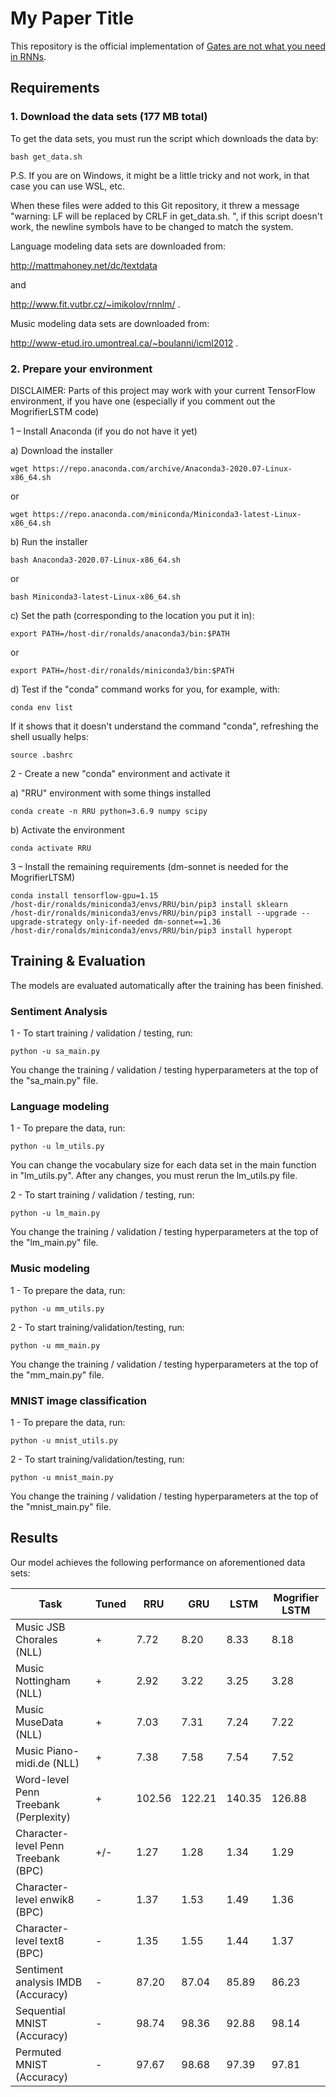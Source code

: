 # My Paper Title

This repository is the official implementation of [Gates are not what you need in RNNs](https://www.google.com/search?q=google+arxiv). 

<!-- 📋  Optional: include a graphic explaining your approach/main result, bibtex entry, link to demos, blog posts and tutorials -->

## Requirements

### 1. Download the data sets (177 MB total)

To get the data sets, you must run the script which downloads the data by:
```
bash get_data.sh
```


P.S. If you are on Windows, it might be a little tricky and not work, in that case you can use WSL, etc.
<!--```
cd '/mnt/c/Users/YOUR PATH/RRU'
bash get_data.sh
```-->
	
When these files were added to this Git repository, it threw a message "warning: LF will be replaced by CRLF in get_data.sh.
", if this script doesn't work, the newline symbols have to be changed to match the system.

Language modeling data sets are downloaded from:

http://mattmahoney.net/dc/textdata

and

http://www.fit.vutbr.cz/~imikolov/rnnlm/ .

Music modeling data sets are downloaded from:

http://www-etud.iro.umontreal.ca/~boulanni/icml2012 .

### 2. Prepare your environment

DISCLAIMER: Parts of this project may work with your current TensorFlow environment, if you have one (especially if you comment
out the MogrifierLSTM code)

1 – Install Anaconda (if you do not have it yet)

a) Download the installer
```
wget https://repo.anaconda.com/archive/Anaconda3-2020.07-Linux-x86_64.sh
```

or

```
wget https://repo.anaconda.com/miniconda/Miniconda3-latest-Linux-x86_64.sh
```

b) Run the installer
```
bash Anaconda3-2020.07-Linux-x86_64.sh
```

or

```
bash Miniconda3-latest-Linux-x86_64.sh
```

c) Set the path (corresponding to the location you put it in):
```
export PATH=/host-dir/ronalds/anaconda3/bin:$PATH
```

or  

```
export PATH=/host-dir/ronalds/miniconda3/bin:$PATH
```

d) Test if the "conda" command works for you, for example, with:

```
conda env list
```

If it shows that it doesn't understand the command "conda", refreshing the shell usually helps:

```
source .bashrc
```

2 - Create a new "conda" environment and activate it

a) "RRU" environment with some things installed
```
conda create -n RRU python=3.6.9 numpy scipy
```

b) Activate the environment
```
conda activate RRU
```

3 – Install the remaining requirements (dm-sonnet is needed for the MogrifierLTSM)

```
conda install tensorflow-gpu=1.15
/host-dir/ronalds/miniconda3/envs/RRU/bin/pip3 install sklearn
/host-dir/ronalds/miniconda3/envs/RRU/bin/pip3 install --upgrade --upgrade-strategy only-if-needed dm-sonnet==1.36
/host-dir/ronalds/miniconda3/envs/RRU/bin/pip3 install hyperopt
```

## Training & Evaluation

The models are evaluated automatically after the training has been finished.

### Sentiment Analysis
1 - To start training / validation / testing, run:
```
python -u sa_main.py
```

You change the training / validation / testing hyperparameters at the top of the "sa_main.py" file.

### Language modeling

1 - To prepare the data, run:
```
python -u lm_utils.py
```

You can change the vocabulary size for each data set in the main function in "lm_utils.py". After any changes, you must
rerun the lm_utils.py file.

2 - To start training / validation / testing, run:
```
python -u lm_main.py
```

You change the training / validation / testing hyperparameters at the top of the "lm_main.py" file.

### Music modeling

1 - To prepare the data, run:
```
python -u mm_utils.py
```

2 - To start training/validation/testing, run:
```
python -u mm_main.py
```

You change the training / validation / testing hyperparameters at the top of the "mm_main.py" file.

### MNIST image classification

1 - To prepare the data, run:
```
python -u mnist_utils.py
```

2 - To start training/validation/testing, run:
```
python -u mnist_main.py
```

You change the training / validation / testing hyperparameters at the top of the "mnist_main.py" file.

## Results

Our model achieves the following performance on aforementioned data sets:

<!-- ### [Image Classification on ImageNet](https://paperswithcode.com/sota/image-classification-on-imagenet) -->

| Task                                  | Tuned | RRU    | GRU    | LSTM   | Mogrifier LSTM |
| ------------------------------------- | ----- | ------ | ------ | ------ | -------------- |
| Music JSB Chorales (NLL)              | +     | 7.72   | 8.20   | 8.33   | 8.18           |
| Music Nottingham (NLL)                | +     | 2.92   | 3.22   | 3.25   | 3.28           |
| Music MuseData (NLL)                  | +     | 7.03   | 7.31   | 7.24   | 7.22           |
| Music Piano-midi.de (NLL)             | +     | 7.38   | 7.58   | 7.54   | 7.52           |
| Word-level Penn Treebank (Perplexity) | +     | 102.56 | 122.21 | 140.35 | 126.88         |
| Character-level Penn Treebank (BPC)   | +/-   | 1.27   | 1.28   | 1.34   | 1.29           |
| Character-level enwik8 (BPC)          | -     | 1.37   | 1.53   | 1.49   | 1.36           |
| Character-level text8 (BPC)           | -     | 1.35   | 1.55   | 1.44   | 1.37           |
| Sentiment analysis IMDB (Accuracy)    | -     | 87.20  | 87.04  | 85.89  | 86.23          |
| Sequential MNIST (Accuracy)           | -     | 98.74  | 98.36  | 92.88  | 98.14          |
| Permuted MNIST (Accuracy)             | -     | 97.67  | 98.68  | 97.39  | 97.81          |

<!--
## Contributing

>📋  Pick a licence and describe how to contribute to your code repository. 
-->
